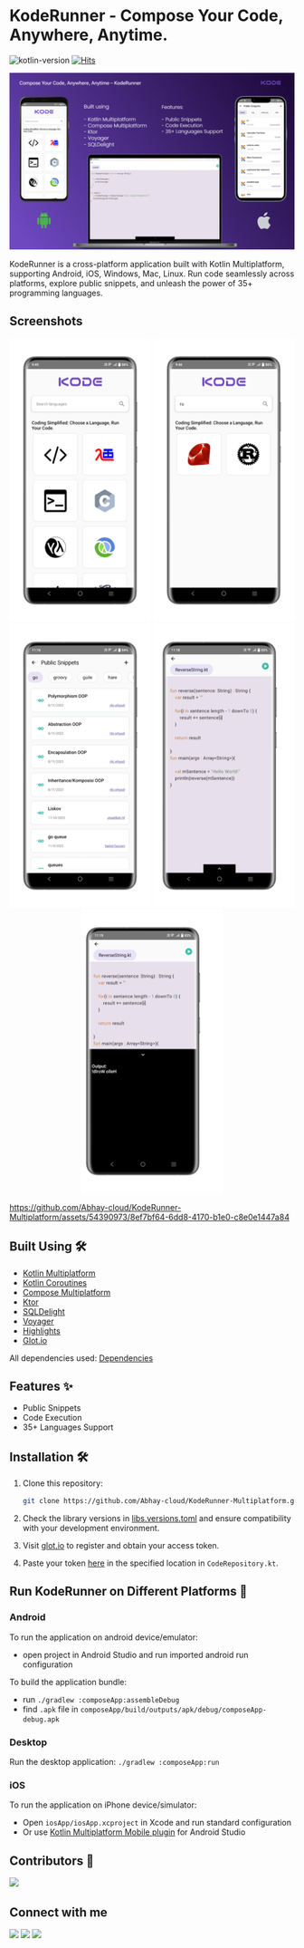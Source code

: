 # KodeRunner - Compose Your Code, Anywhere, Anytime.

![kotlin-version](https://img.shields.io/badge/kotlin-1.9.21-blue)
[![Hits](https://hits.sh/github.com/Abhay-cloud/KodeRunner-Multiplatform.svg?label=VIEWS)](https://hits.sh/github.com/Abhay-cloud/KodeRunner-Multiplatform/)

![banner](./screenshots/kode-banner.png)

KodeRunner is a cross-platform application built with Kotlin Multiplatform, supporting Android, iOS, Windows, Mac, Linux. Run code seamlessly across platforms, explore public snippets, and unleash the power of 35+ programming languages.

## Screenshots

<p style="text-align: center;">
  <img src="./screenshots/image1.png" width="250"/>
  <img src="./screenshots/image2.png" width="250"/>
  <img src="./screenshots/image3.png" width="250"/>
  <img src="./screenshots/image4.png" width="250"/>
  <img src="./screenshots/image5.png" width="250"/>
</p>

https://github.com/Abhay-cloud/KodeRunner-Multiplatform/assets/54390973/8ef7bf64-6dd8-4170-b1e0-c8e0e1447a84

## Built Using 🛠

- [Kotlin Multiplatform](https://kotlinlang.org/lp/multiplatform/)
- [Kotlin Coroutines](https://github.com/Kotlin/kotlinx.coroutines)
- [Compose Multiplatform](https://www.jetbrains.com/lp/compose-multiplatform/)
- [Ktor](https://ktor.io/)
- [SQLDelight](https://cashapp.github.io/sqldelight/2.0.0-alpha05/)
- [Voyager](https://github.com/adrielcafe/voyager)
- [Highlights](https://github.com/SnipMeDev/Highlights)
- [Glot.io](glot.io)

All dependencies used: [Dependencies](/gradle/libs.versions.toml)

## Features ✨

- Public Snippets
- Code Execution
- 35+ Languages Support


## Installation 🛠️

1. Clone this repository:
   ```bash
   git clone https://github.com/Abhay-cloud/KodeRunner-Multiplatform.git
   ```

2. Check the library versions in [libs.versions.toml](https://github.com/Abhay-cloud/KodeRunner-Multiplatform/blob/master/gradle/libs.versions.toml) and ensure compatibility with your development environment.

3. Visit [glot.io](https://glot.io) to register and obtain your access token.

4. Paste your token [here](https://github.com/Abhay-cloud/KodeRunner-Multiplatform/blob/master/composeApp/src/commonMain/kotlin/dev.abhaycloud/koderunner/data/network/CodeRepository.kt#L76) in the specified location in `CodeRepository.kt`.

## Run KodeRunner on Different Platforms 🚀

### Android
To run the application on android device/emulator:  
 - open project in Android Studio and run imported android run configuration

To build the application bundle:
 - run `./gradlew :composeApp:assembleDebug`
 - find `.apk` file in `composeApp/build/outputs/apk/debug/composeApp-debug.apk`

### Desktop
Run the desktop application: `./gradlew :composeApp:run`

### iOS
To run the application on iPhone device/simulator:
 - Open `iosApp/iosApp.xcproject` in Xcode and run standard configuration
 - Or use [Kotlin Multiplatform Mobile plugin](https://plugins.jetbrains.com/plugin/14936-kotlin-multiplatform-mobile) for Android Studio



## Contributors 📢

<a href="https://github.com/Abhay-cloud/KodeRunner-Multiplatform/graphs/contributors">
  <img src="https://contrib.rocks/image?repo=Abhay-cloud/KodeRunner-Multiplatform" />
</a>

## Connect with me

[![](https://img.shields.io/badge/LinkedIn-0077B5?style=for-the-badge&logo=linkedin&logoColor=white)](https://www.linkedin.com/in/abhaysing-bhosale/)
[![](https://img.shields.io/badge/Twitter-1DA1F2?style=for-the-badge&logo=twitter&logoColor=white)](https://twitter.com/abhaycloud_dev)
[![](https://img.shields.io/badge/Instagram-E4405F?style=for-the-badge&logo=instagram&logoColor=white)](https://www.instagram.com/its_sn_abhay/)
